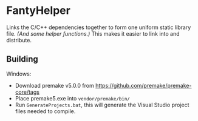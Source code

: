 # FantyHelper

Links the C/C++ dependencies together to form one uniform static library file. *(And some helper functions.)* 
This makes it easier to link into and distribute.

## Building

Windows:
* Download premake v5.0.0 from https://github.com/premake/premake-core/tags
* Place premake5.exe into `vendor/premake/bin/`
* Run `GenerateProjects.bat`, this will generate the Visual Studio project files needed to compile.
